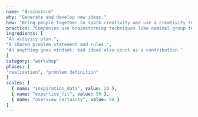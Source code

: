 ```yaml
---
name: "Brainstorm"
why: "Generate and develop new ideas."
how: "Bring people together to spark creativity and use a creativity technique to ensure a creative flow among the participants. Accept any ideas; filtering can be done in a later step. Build upon each other’s ideas, even bad ones. Avoid idea killers like early criticism."
practice: "Companies use brainstorming techniques like nominal group technique or directed brainstorming."
ingredients: [
"An activity plan.",
"A shared problem statement and rules.",
"An anything goes mindset: bad ideas also count as a contribution."
]
category: "workshop"
phases: [
"realisation", "problem definition"
]
scales: [
  { name: "inspiration_data", value: 20 },
  { name: "expertise_fit", value: 50 },
  { name: "overview_certainty", value: 50 }
]
---
```

